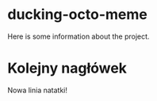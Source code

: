 # ducking-octo-meme

Here is some information about the project.

# Kolejny nagłówek

Nowa linia natatki!
